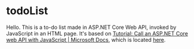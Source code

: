 # todoList
Hello.  This is a to-do list made in ASP.NET Core Web API, invoked by JavaScript in an HTML page.
It's based on <u>Tutorial: Call an ASP.NET Core web API with JavaScript | Microsoft Docs</u>, which is located [here](https://docs.microsoft.com/en-us/aspnet/core/tutorials/web-api-javascript?view=aspnetcore-5.0).
